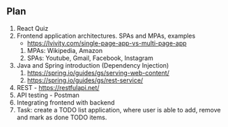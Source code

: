 ## Plan

1. React Quiz
2. Frontend application architectures. SPAs and MPAs, examples
   - https://lvivity.com/single-page-app-vs-multi-page-app
    1. MPAs: Wikipedia, Amazon
    2. SPAs: Youtube, Gmail, Facebook, Instagram
3. Java and Spring introduction (Dependency Injection)
    1. https://spring.io/guides/gs/serving-web-content/
    2. https://spring.io/guides/gs/rest-service/
4. REST - https://restfulapi.net/
5. API testing - Postman
6. Integrating frontend with backend
7. Task: create a TODO list application, where user is able to add, remove and
   mark as done TODO items.
